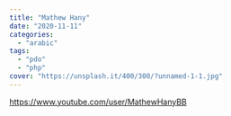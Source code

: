 ```yaml
---
title: "Mathew Hany"
date: "2020-11-11"
categories:
  - "arabic"
tags:
  - "pdo"
  - "php"
cover: "https://unsplash.it/400/300/?unnamed-1-1.jpg"
---
```


https://www.youtube.com/user/MathewHanyBB
